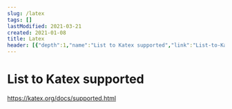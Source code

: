 ```yaml
---
slug: /latex
tags: []
lastModified: 2021-03-21
created: 2021-01-08
title: Latex
header: [{"depth":1,"name":"List to Katex supported","link":"List-to-Katex-supported"}]
---
```


# List to Katex supported
https://katex.org/docs/supported.html